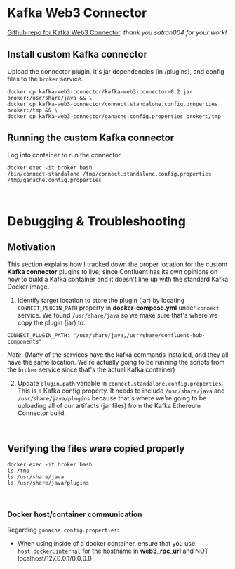 # Kafka Web3 Connector
[Github repo for Kafka Web3 Connector](https://github.com/satran004/kafka-web3-connector). *thank you satran004 for your work!*

## Install custom Kafka connector
Upload the connector plugin, it's jar dependencies (in /plugins), and config files to the `broker` service.
```
docker cp kafka-web3-connector/kafka-web3-connector-0.2.jar broker:/usr/share/java && \
docker cp kafka-web3-connector/connect.standalone.config.properties broker:/tmp && \
docker cp kafka-web3-connector/ganache.config.properties broker:/tmp
```

## Running the custom Kafka connector
Log into container to run the connector.
```
docker exec -it broker bash
/bin/connect-standalone /tmp/connect.standalone.config.properties /tmp/ganache.config.properties
```

&nbsp;
# Debugging & Troubleshooting
## Motivation
This section explains how I tracked down the proper location for the custom **Kafka connector** plugins to live; since Confluent has its own opinions on how to build a Kafka container and it doesn't line up with the standard Kafka Docker image.
1. Identify target location to store the plugin (jar) by locating `CONNECT_PLUGIN_PATH` property in **docker-compose.yml** under `connect` service. 
We found `/usr/share/java` so we make sure that's where we copy the plugin (jar) to.
```
CONNECT_PLUGIN_PATH: "/usr/share/java,/usr/share/confluent-hub-components"
```

*Note*:
(Many of the services have the kafka commands installed, and they all have the same location. We're actually going to be running the scripts from the `broker` service since that's the actual Kafka container)

2. Update `plugin.path` variable in `connect.standalone.config.properties`. This is a Kafka config property. It needs to include `/usr/share/java` and `/usr/share/java/plugins` because that's where we're going 
to be uploading all of our artifacts (jar files) from the Kafka Ethereum Connector build.

&nbsp;
## Verifying the files were copied properly
```
docker exec -it broker bash
ls /tmp
ls /usr/share/java
ls /usr/share/java/plugins
```

&nbsp;
### Docker host/container communication
Regarding `ganache.config.properties`:
- When using inside of a docker container, ensure that you use `host.docker.internal` for the hostname in **web3_rpc_url** and NOT localhost/127.0.0.1/0.0.0.0
